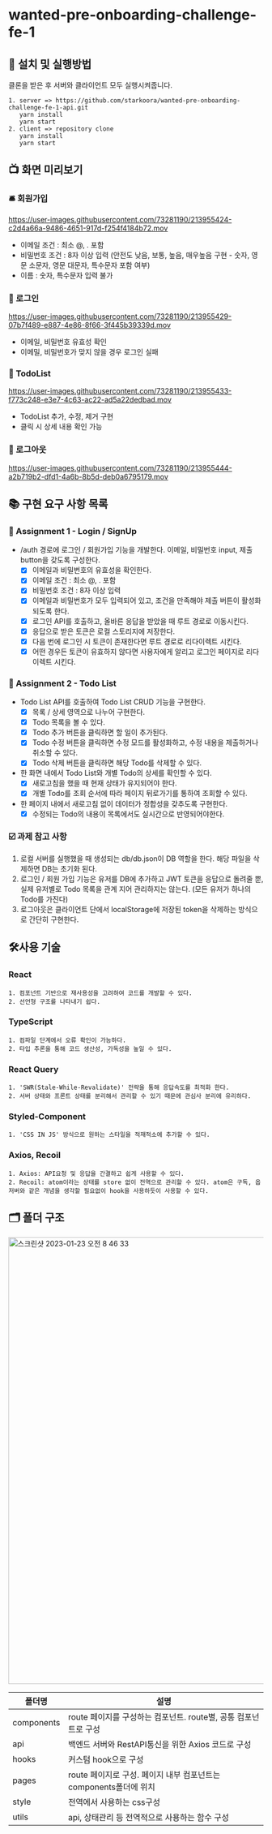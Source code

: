 # wanted-pre-onboarding-challenge-fe-1

## 🎥 설치 및 실행방법
클론을 받은 후 서버와 클라이언트 모두 실행시켜줍니다.

    1. server => https://github.com/starkoora/wanted-pre-onboarding-challenge-fe-1-api.git
       yarn install
       yarn start
    2. client => repository clone
       yarn install
       yarn start

## 📺 화면 미리보기
### 🛎️ 회원가입
https://user-images.githubusercontent.com/73281190/213955424-c2d4a66a-9486-4651-917d-f254f4184b72.mov
- 이메일 조건 : 최소 @, . 포함
- 비밀번호 조건 : 8자 이상 입력 (안전도 낮음, 보통, 높음, 매우높음 구현 - 숫자, 영문 소문자, 영문 대문자, 특수문자 포함 여부)
- 이름 : 숫자, 특수문자 입력 불가

### 🔑 로그인
https://user-images.githubusercontent.com/73281190/213955429-07b7f489-e887-4e86-8f66-3f445b39339d.mov
- 이메일, 비밀번호 유효성 확인
- 이메밀, 비밀번호가 맞지 않을 경우 로그인 실패

### 📌 TodoList
https://user-images.githubusercontent.com/73281190/213955433-f773c248-e3e7-4c63-ac22-ad5a22dedbad.mov
- TodoList 추가, 수정, 제거 구현
- 클릭 시 상세 내용 확인 가능

### 📴 로그아웃
https://user-images.githubusercontent.com/73281190/213955444-a2b719b2-dfd1-4a6b-8b5d-deb0a6795179.mov


## 📚 구현 요구 사항 목록
### 🔐 Assignment 1 - Login / SignUp

- /auth 경로에 로그인 / 회원가입 기능을 개발한다. 이메일, 비밀번호 input, 제출 button을 갖도록 구성한다.
  - [X] 이메일과 비밀번호의 유효성을 확인한다.
  - [X] 이메일 조건 : 최소 @, . 포함
  - [X] 비밀번호 조건 : 8자 이상 입력
  - [X] 이메일과 비밀번호가 모두 입력되어 있고, 조건을 만족해야 제출 버튼이 활성화 되도록 한다.
  - [X] 로그인 API를 호출하고, 올바른 응답을 받았을 때 루트 경로로 이동시킨다.
  - [X] 응답으로 받은 토큰은 로컬 스토리지에 저장한다.
  - [X] 다음 번에 로그인 시 토큰이 존재한다면 루트 경로로 리다이렉트 시킨다.
  - [X] 어떤 경우든 토큰이 유효하지 않다면 사용자에게 알리고 로그인 페이지로 리다이렉트 시킨다.

### 🧾 Assignment 2 - Todo List

- Todo List API를 호출하여 Todo List CRUD 기능을 구현한다.
  - [X] 목록 / 상세 영역으로 나누어 구현한다.
  - [X] Todo 목록을 볼 수 있다.
  - [X] Todo 추가 버튼을 클릭하면 할 일이 추가된다.
  - [X] Todo 수정 버튼을 클릭하면 수정 모드를 활성화하고, 수정 내용을 제출하거나 취소할 수 있다.
  - [X] Todo 삭제 버튼을 클릭하면 해당 Todo를 삭제할 수 있다.
- 한 화면 내에서 Todo List와 개별 Todo의 상세를 확인할 수 있다.
  - [X] 새로고침을 했을 때 현재 상태가 유지되어야 한다.
  - [X] 개별 Todo를 조회 순서에 따라 페이지 뒤로가기를 통하여 조회할 수 있다.
- 한 페이지 내에서 새로고침 없이 데이터가 정합성을 갖추도록 구현한다.
  - [X] 수정되는 Todo의 내용이 목록에서도 실시간으로 반영되어야한다.

### ☑️ 과제 참고 사항

  1. 로컬 서버를 실행했을 때 생성되는 db/db.json이 DB 역할을 한다. 해당 파일을 삭제하면 DB는 초기화 된다.
  2. 로그인 / 회원 가입 기능은 유저를 DB에 추가하고 JWT 토큰을 응답으로 돌려줄 뿐, 실제 유저별로 Todo 목록을 관계 지어 관리하지는 않는다. (모든 유저가 하나의 Todo를 가진다)
  3. 로그아웃은 클라이언트 단에서 localStorage에 저장된 token을 삭제하는 방식으로 간단히 구현한다.


## 🛠️사용 기술
### React
    1. 컴포넌트 기반으로 재사용성을 고려하여 코드를 개발할 수 있다.
    2. 선언형 구조를 나타내기 쉽다.
### TypeScript
    1. 컴파일 단계에서 오류 확인이 가능하다.
    2. 타입 추론을 통해 코드 생산성, 가독성을 높일 수 있다.
### React Query
    1. 'SWR(Stale-While-Revalidate)' 전략을 통해 응답속도를 최적화 한다.
    2. 서버 상태와 프론트 상태를 분리해서 관리할 수 있기 때문에 관심사 분리에 유리하다.
### Styled-Component
    1. 'CSS IN JS' 방식으로 원하는 스타일을 적재적소에 추가할 수 있다.
### Axios, Recoil
    1. Axios: API요청 및 응답을 간결하고 쉽게 사용할 수 있다.
    2. Recoil: atom이라는 상태를 store 없이 전역으로 관리할 수 있다. atom은 구독, 옵저버와 같은 개념을 생각할 필요없이 hook을 사용하듯이 사용할 수 있다.
    
## 🗂️ 폴더 구조
<img width="881" alt="스크린샷 2023-01-23 오전 8 46 33" src="https://user-images.githubusercontent.com/73281190/213950382-c9814438-0460-4b65-8e82-cd9f27100421.png">

|폴더명|설명|
|---|---|
|components|route 페이지를 구성하는 컴포넌트. route별, 공통 컴포넌트로 구성|
|api|백엔드 서버와 RestAPI통신을 위한 Axios 코드로 구성|
|hooks|커스텀 hook으로 구성|
|pages|route 페이지로 구성. 페이지 내부 컴포넌트는 components폴더에 위치|
|style|전역에서 사용하는 css구성|
|utils|api, 상태관리 등 전역적으로 사용하는 함수 구성|





